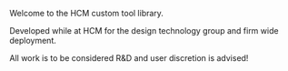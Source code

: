 Welcome to the HCM custom tool library. 

Developed while at HCM for the design technology group and firm wide deployment.


All work is to be considered R&D and user discretion is advised!
